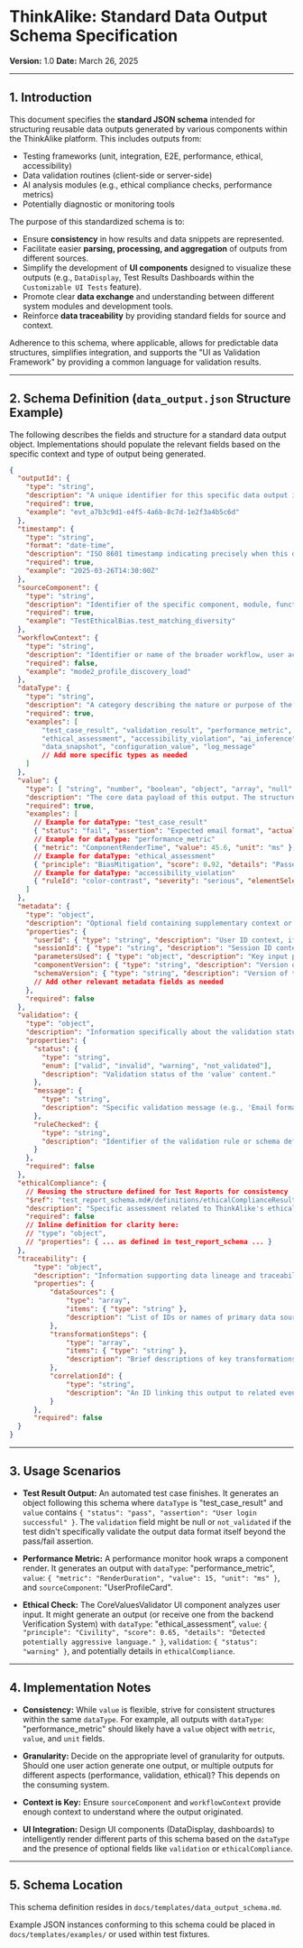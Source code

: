 # ThinkAlike: Standard Data Output Schema Specification

**Version:** 1.0
**Date:** March 26, 2025

---

## 1. Introduction

This document specifies the **standard JSON schema** intended for structuring reusable data outputs generated by various components within the ThinkAlike platform. This includes outputs from:

*   Testing frameworks (unit, integration, E2E, performance, ethical, accessibility)
*   Data validation routines (client-side or server-side)
*   AI analysis modules (e.g., ethical compliance checks, performance metrics)
*   Potentially diagnostic or monitoring tools

The purpose of this standardized schema is to:

*   Ensure **consistency** in how results and data snippets are represented.
*   Facilitate easier **parsing, processing, and aggregation** of outputs from different sources.
*   Simplify the development of **UI components** designed to visualize these outputs (e.g., `DataDisplay`, Test Results Dashboards within the `Customizable UI Tests` feature).
*   Promote clear **data exchange** and understanding between different system modules and development tools.
*   Reinforce **data traceability** by providing standard fields for source and context.

Adherence to this schema, where applicable, allows for predictable data structures, simplifies integration, and supports the "UI as Validation Framework" by providing a common language for validation results.

---

## 2. Schema Definition (`data_output.json` Structure Example)

The following describes the fields and structure for a standard data output object. Implementations should populate the relevant fields based on the specific context and type of output being generated.

```json
{
  "outputId": {
    "type": "string",
    "description": "A unique identifier for this specific data output instance (e.g., generated UUID, composite ID like testRunId-testCaseId). Essential for tracking and referencing.",
    "required": true,
    "example": "evt_a7b3c9d1-e4f5-4a6b-8c7d-1e2f3a4b5c6d"
  },
  "timestamp": {
    "type": "string",
    "format": "date-time",
    "description": "ISO 8601 timestamp indicating precisely when this data output was generated.",
    "required": true,
    "example": "2025-03-26T14:30:00Z"
  },
  "sourceComponent": {
    "type": "string",
    "description": "Identifier of the specific component, module, function, test case, or process that generated this output. Provides origin context.",
    "required": true,
    "example": "TestEthicalBias.test_matching_diversity"
  },
  "workflowContext": {
    "type": "string",
    "description": "Identifier or name of the broader workflow, user action, or scenario this output is part of. Helps group related outputs.",
    "required": false,
    "example": "mode2_profile_discovery_load"
  },
  "dataType": {
    "type": "string",
    "description": "A category describing the nature or purpose of the primary data contained in the 'value' field. Used by consumers (like UI) to determine how to interpret/display the value.",
    "required": true,
    "examples": [
        "test_case_result", "validation_result", "performance_metric",
        "ethical_assessment", "accessibility_violation", "ai_inference",
        "data_snapshot", "configuration_value", "log_message"
        // Add more specific types as needed
    ]
  },
  "value": {
    "type": [ "string", "number", "boolean", "object", "array", "null" ],
    "description": "The core data payload of this output. The structure is flexible and depends heavily on the 'dataType'. It should contain the actual result, metric, finding, or data snippet.",
    "required": true,
    "examples": [
      // Example for dataType: "test_case_result"
      { "status": "fail", "assertion": "Expected email format", "actual": "invalid-email" },
      // Example for dataType: "performance_metric"
      { "metric": "ComponentRenderTime", "value": 45.6, "unit": "ms" },
      // Example for dataType: "ethical_assessment"
      { "principle": "BiasMitigation", "score": 0.92, "details": "Passed demographic parity check." },
      // Example for dataType: "accessibility_violation"
      { "ruleId": "color-contrast", "severity": "serious", "elementSelector": "#submit-button" }
    ]
  },
  "metadata": {
    "type": "object",
    "description": "Optional field containing supplementary context or metadata not part of the core value.",
    "properties": {
      "userId": { "type": "string", "description": "User ID context, if applicable and safe to include." },
      "sessionId": { "type": "string", "description": "Session ID context, if applicable." },
      "parametersUsed": { "type": "object", "description": "Key input parameters that led to this output." },
      "componentVersion": { "type": "string", "description": "Version of the sourceComponent." },
      "schemaVersion": { "type": "string", "description": "Version of the data schema this value relates to." }
      // Add other relevant metadata fields as needed
    },
    "required": false
  },
  "validation": {
    "type": "object",
    "description": "Information specifically about the validation status of the data *within* the 'value' field itself (distinct from a test case pass/fail).",
    "properties": {
      "status": {
        "type": "string",
        "enum": ["valid", "invalid", "warning", "not_validated"],
        "description": "Validation status of the 'value' content."
      },
      "message": {
        "type": "string",
        "description": "Specific validation message (e.g., 'Email format incorrect', 'Value exceeds maximum threshold')."
      },
      "ruleChecked": {
        "type": "string",
        "description": "Identifier of the validation rule or schema definition applied."
      }
    },
    "required": false
  },
  "ethicalCompliance": {
    // Reusing the structure defined for Test Reports for consistency
    "$ref": "test_report_schema.md#/definitions/ethicalComplianceResult", // Reference if using JSON Schema refs, or define inline
    "description": "Specific assessment related to ThinkAlike's ethical guidelines. Optional.",
    "required": false
    // Inline definition for clarity here:
    // "type": "object",
    // "properties": { ... as defined in test_report_schema ... }
  },
  "traceability": {
      "type": "object",
      "description": "Information supporting data lineage and traceability.",
      "properties": {
          "dataSources": {
              "type": "array",
              "items": { "type": "string" },
              "description": "List of IDs or names of primary data sources contributing to this output."
          },
          "transformationSteps": {
              "type": "array",
              "items": { "type": "string" },
              "description": "Brief descriptions of key transformations applied to arrive at this output."
          },
          "correlationId": {
              "type": "string",
              "description": "An ID linking this output to related events or outputs in a larger workflow."
          }
      },
      "required": false
  }
}
```

---

## 3. Usage Scenarios

*   **Test Result Output:** An automated test case finishes. It generates an object following this schema where `dataType` is "test_case_result" and `value` contains `{ "status": "pass", "assertion": "User login successful" }`. The `validation` field might be null or `not_validated` if the test didn't specifically validate the output data format itself beyond the pass/fail assertion.

*   **Performance Metric:** A performance monitor hook wraps a component render. It generates an output with `dataType`: "performance_metric", `value`: `{ "metric": "RenderDuration", "value": 15, "unit": "ms" }`, and `sourceComponent`: "UserProfileCard".

*   **Ethical Check:** The CoreValuesValidator UI component analyzes user input. It might generate an output (or receive one from the backend Verification System) with `dataType`: "ethical_assessment", `value`: `{ "principle": "Civility", "score": 0.65, "details": "Detected potentially aggressive language." }`, `validation`: `{ "status": "warning" }`, and potentially details in `ethicalCompliance`.

---

## 4. Implementation Notes

*   **Consistency:** While `value` is flexible, strive for consistent structures within the same `dataType`. For example, all outputs with `dataType`: "performance_metric" should likely have a `value` object with `metric`, `value`, and `unit` fields.

*   **Granularity:** Decide on the appropriate level of granularity for outputs. Should one user action generate one output, or multiple outputs for different aspects (performance, validation, ethical)? This depends on the consuming system.

*   **Context is Key:** Ensure `sourceComponent` and `workflowContext` provide enough context to understand where the output originated.

*   **UI Integration:** Design UI components (DataDisplay, dashboards) to intelligently render different parts of this schema based on the `dataType` and the presence of optional fields like `validation` or `ethicalCompliance`.

---

## 5. Schema Location

This schema definition resides in `docs/templates/data_output_schema.md`.

Example JSON instances conforming to this schema could be placed in `docs/templates/examples/` or used within test fixtures.
